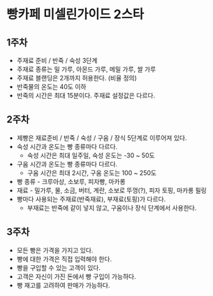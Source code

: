# 빵카페  미셀린가이드 2스타 

## 1주차
- 주재료 준비 / 반죽  / 숙성  3단계 
- 주재료 종류는 밀 가루, 아몬드 가루, 메밀 가루, 쌀 가루 
- 주재료 블랜딩은 2개까지 허용한다. (비율 정의)
- 반죽물의 온도는 40도 이하 
- 반죽의 시간은 최대 15분이다. 주재료 설정값은 다르다. 


## 2주차
- 제빵은 재료준비 / 반죽 / 숙성 / 구움 / 장식 5단계로 이루어져 있다. 
- 숙성 시간과 온도는 빵 종류마다 다르다.
    - 숙성 시간은 최대 일주일, 숙성 온도는 -30 ~ 50도
- 구움 시간과 온도는 빵 종류마다 다르다.
    - 구움 시간은 최대 2시간, 구움 온도는 100 ~ 250도
- 빵 종류 - 크루아상, 소보루, 피자빵, 마카롱
- 재료 - 밀가루, 물, 소금, 버터, 계란, 소보로 뚜껑(?), 피자 토핑, 마카롱 필링
- 빵마다 사용되는 주재료(반죽재료), 부재료(토핑)가 다르다.
    - 부재료는 반죽에 같이 넣지 않고, 구움이나 장식 단계에서 사용한다.


## 3주차
- 모든 빵은 가격을 가지고 있다.
- 빵에 대한 가격은 직접 입력해야 한다.
- 빵을  구입할 수 있는 고객이 있다.
- 고객은 자신이 가진 돈에서 빵 구입이 가능하다.
- 빵 재고를 고려하여 판매가 가능하다.